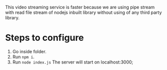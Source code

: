This video streaming service is faster because we are using pipe stream with read file stream of nodejs inbuilt library without using of any third party library.

# Steps to configure
1. Go inside folder.
2. Run `npm i`.
3. Run `node index.js`
   The server will start on localhost:3000;

   
